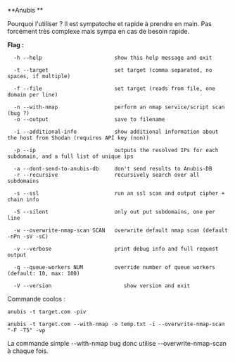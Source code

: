 **Anubis **

Pourquoi l'utiliser ? Il est sympatoche et rapide à prendre en main. Pas forcément très complexe mais sympa en cas de besoin rapide.

**Flag :**

```
  -h --help                       show this help message and exit

  -t --target                     set target (comma separated, no spaces, if multiple)

  -f --file                       set target (reads from file, one domain per line)

  -n --with-nmap                  perform an nmap service/script scan (bug ?)
  -o --output                     save to filename

  -i --additional-info            show additional information about the host from Shodan (requires API key (non))

  -p --ip                         outputs the resolved IPs for each subdomain, and a full list of unique ips

  -a --dont-send-to-anubis-db     don't send results to Anubis-DB
  -r --recursive                  recursively search over all subdomains

  -s --ssl                        run an ssl scan and output cipher + chain info

  -S --silent                     only out put subdomains, one per line

  -w --overwrite-nmap-scan SCAN   overwrite default nmap scan (default -nPn -sV -sC)

  -v --verbose                    print debug info and full request output

  -q --queue-workers NUM          override number of queue workers (default: 10, max: 100)

  -V --version                       show version and exit
```

Commande coolos :

```
anubis -t target.com -piv

anubis -t target.com --with-nmap -o temp.txt -i --overwrite-nmap-scan "-F -T5" -vp
```

La commande simple --with-nmap bug donc utilise --overwrite-nmap-scan à chaque fois.
